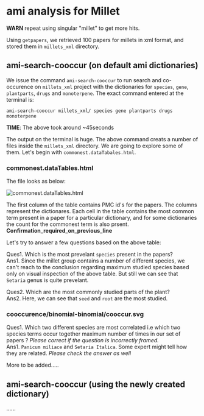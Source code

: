 # ami analysis for Millet

**WARN** repeat using singular "millet" to get more hits.

Using `getpapers`, we retrieved 100 papers for millets in xml format, and stored them in `millets_xml` directory.

## ami-search-cooccur (on default ami dictionaries)
We issue the command `ami-search-cooccur` to run search and co-occurence on `millets_xml` project with the dictionaries for `species`, `gene`, `plantparts`, `drugs` and `monoterpene`. The exact command entered at the terminal is:
```
ami-search-cooccur millets_xml/ species gene plantparts drugs monoterpene
```

**TIME**: The above took around ~45seconds

The output on the terminal is huge. The above command creats a number of files inside the `millets_xml` directory. We are going to explore some of them. Let's begin with `commonest.dataTabales.html`.

### commonest.dataTables.html
The file looks as below:

![commonest.dataTables.html](./commonest_dataTables.png)

The first column of the table contains PMC id's for the papers. The columns represent the dictionares. Each cell in the table contains the most common term present in a paper for a particular dictionary, and for some dictionaries the count for the commonest term is also prsent. **Confirmation_required_on_previous_line**

Let's try to answer a few questions based on the above table:

Ques1. Which is the most prevelant `species` present in the papers?   
Ans1.  Since the millet group contains a number of different species, we can't reach to the conclusion regarding maximum studied species based only on visual inspection of the above table. But still we can see that `Setaria` genus is quite prevelant. 

Ques2.  Which are the most commonly studied parts of the plant?   
Ans2.  Here, we can see that `seed` and `root` are the most studied.

### cooccurence/binomial-binomial/cooccur.svg
Ques1. Which two different species are most correlated i.e which two species terms occur together maximum number of times in our set of papers ? *Please correct if the question is incorrectly framed.*  
Ans1. `Panicum miliace` and `Setaria Italica`. Some expert might tell how they are related. *Please check the answer as well*

More to be added.....

## ami-search-cooccur (using the newly created dictionary)
......






